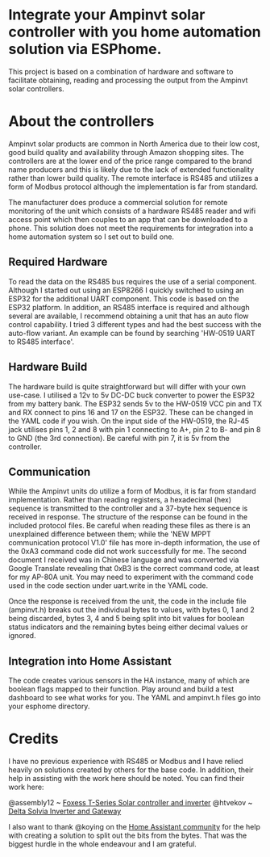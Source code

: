 # Integrate your Ampinvt solar controller with you home automation solution via ESPhome.

This project is based on a combination of hardware and software to facilitate obtaining, reading and processing the output from the Ampinvt solar controllers.


# About the controllers

Ampinvt solar products are common in North America due to their low cost, good build quality and availability through Amazon shopping sites. The controllers are at the lower end of the price range compared to the brand name producers and this is likely due to the lack of extended functionality rather than lower build quality. The remote interface is RS485 and utilizes a form of Modbus protocol although the implementation is far from standard.

The manufacturer does produce a commercial solution for remote monitoring of the unit which consists of a hardware RS485 reader and wifi access point which then couples to an app that can be downloaded to a phone. This solution does not meet the requirements for integration into a home automation system so I set out to build one.

## Required Hardware

To read the data on the RS485 bus requires the use of a serial component. Although I started out using an ESP8266 I quickly switched to using an ESP32 for the additional UART component. This code is based on the ESP32 platform. In addition, an RS485 interface is required and although several are available, I recommend obtaining a unit that has an auto flow control capability. I tried 3 different types and had the best success with the auto-flow variant. An example can be found by searching 'HW-0519 UART to RS485 interface'.

## Hardware Build

The hardware build is quite straightforward but will differ with your own use-case. I utilised a 12v to 5v DC-DC buck converter to power the ESP32 from my battery bank. The ESP32 sends 5v to the HW-0519 VCC pin and TX and RX connect to pins 16 and 17 on the ESP32. These can be changed in the YAML code if you wish. On the input side of the HW-0519, the RJ-45 jack utilises pins 1, 2 and 8 with pin 1 connecting to A+, pin 2 to B- and pin 8 to GND (the 3rd connection). Be careful with pin 7, it is 5v from the controller.

## Communication

While the Ampinvt units do utilize a form of Modbus, it is far from standard implementation. Rather than reading registers, a hexadecimal (hex) sequence is transmitted to the controller and a 37-byte hex sequence is received in response. The structure of the response can be found in the included protocol files. Be careful when reading these files as there is an unexplained difference between them; while the 'NEW MPPT communication protocol V1.0' file has more in-depth information, the use of the 0xA3 command code did not work successfully for me. The second document I received was in Chinese language and was converted via Google Translate revealing that 0xB3 is the correct command code, at least for my AP-80A unit. You may need to experiment with the command code used in the code section under uart.write in the YAML code.

Once the response is received from the unit, the code in the include file (ampinvt.h) breaks out the individual bytes to values, with bytes 0, 1 and 2 being discarded, bytes 3, 4 and 5 being split into bit values for boolean status indicators and the remaining bytes being either decimal values or ignored.

## Integration into Home Assistant

The code creates various sensors in the HA instance, many of which are boolean flags mapped to their function. Play around and build a test dashboard to see what works for you. The YAML and ampinvt.h files go into your esphome directory.

# Credits

I have no previous experience with RS485 or Modbus and I have relied heavily on solutions created by others for the base code. In addition, their help in assisting with the work here should be noted. You can find their work here:

@assembly12 ~ [Foxess T-Series Solar controller and inverter](https://github.com/assembly12/Foxess-T-series-ESPHome-Home-Assistant)
@htvekov ~ [Delta Solvia Inverter and Gateway](https://github.com/htvekov/solivia_esphome)

I also want to thank @koying on the [Home Assistant community](https://community.home-assistant.io/t/looking-for-someone-that-knows-c-c-c-to-help-me-over-a-hurdle-with-an-include-file/499067) for the help with creating a solution to split out the bits from the bytes. That was the biggest hurdle in the whole endeavour and I am grateful.
